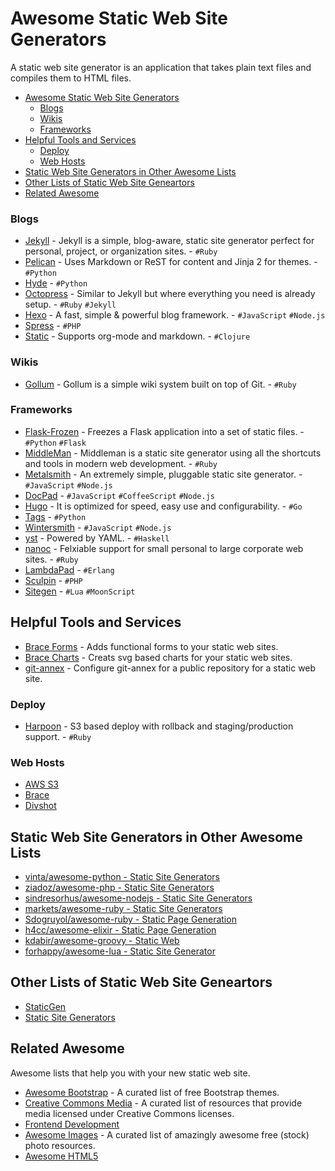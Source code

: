 Awesome Static Web Site Generators
==================================

A static web site generator is an application that takes plain text files and compiles them to HTML files.

- [Awesome Static Web Site Generators](#awesome-static-web-site-generators)
  - [Blogs](#blogs)
  - [Wikis](#wikis)
  - [Frameworks](#frameworks)
- [Helpful Tools and Services](#helpful-tools-and-services)
  - [Deploy](#deploy)
  - [Web Hosts](#web-hosts)
- [Static Web Site Generators in Other Awesome Lists](#static-web-site-generators-in-other-awesome-lists)
- [Other Lists of Static Web Site Geneartors](#other-lists-of-static-web-site-generators)
- [Related Awesome](#related-awesome)

### Blogs

* [Jekyll](https://github.com/jekyll/jekyll) - Jekyll is a simple, blog-aware, static site generator perfect for personal, project, or organization sites.  - `#Ruby`
* [Pelican](https://github.com/getpelican/pelican) - Uses Markdown or ReST for content and Jinja 2 for themes. - `#Python`
* [Hyde](https://github.com/hyde/hyde) - `#Python`
* [Octopress](https://github.com/imathis/octopress) - Similar to Jekyll but where everything you need is already setup. - `#Ruby` `#Jekyll`
* [Hexo](https://github.com/hexojs/hexo) - A fast, simple & powerful blog framework. - `#JavaScript` `#Node.js`
* [Spress](https://github.com/spress/Spress/) - `#PHP`
* [Static](https://github.com/nakkaya/static) - Supports org-mode and markdown. - `#Clojure`

### Wikis

* [Gollum](https://github.com/gollum/gollum) - Gollum is a simple wiki system built on top of Git. - `#Ruby`

### Frameworks

* [Flask-Frozen](https://github.com/SimonSapin/Frozen-Flask) - Freezes a Flask application into a set of static files. - `#Python` `#Flask`
* [MiddleMan](https://github.com/middleman/middleman) - Middleman is a static site generator using all the shortcuts and tools in modern web development. - `#Ruby`
* [Metalsmith](https://github.com/segmentio/metalsmith) - An extremely simple, pluggable static site generator. - `#JavaScript` `#Node.js`
* [DocPad](https://github.com/docpad/docpad) - `#JavaScript` `#CoffeeScript` `#Node.js`
* [Hugo](https://github.com/spf13/hugo) - It is optimized for speed, easy use and configurability. - `#Go`
* [Tags](https://github.com/braceio/tags) - `#Python`
* [Wintersmith](https://github.com/jnordberg/wintersmith) - `#JavaScript` `#Node.js`
* [yst](https://github.com/jgm/yst) - Powered by YAML. - `#Haskell`
* [nanoc](https://github.com/nanoc/nanoc) - Felxiable support for small personal to large corporate web sites. - `#Ruby`
* [LambdaPad](https://github.com/gar1t/lambdapad) - `#Erlang`
* [Sculpin](https://github.com/sculpin/sculpin) - `#PHP`
* [Sitegen](https://github.com/leafo/sitegen) - `#Lua` `#MoonScript`

Helpful Tools and Services
--------------------------

* [Brace Forms](https://forms.brace.io/) - Adds functional forms to your static web sites.
* [Brace Charts](http://charts.brace.io/) - Creats svg based charts for your static web sites.
* [git-annex](http://git-annex.branchable.com/tips/setup_a_public_repository_on_a_web_site/) - Configure git-annex for a public repository for a static web site. 

### Deploy

* [Harpoon](http://www.getharpoon.com/) - S3 based deploy with rollback and staging/production support. - `#Ruby`

### Web Hosts

* [AWS S3](http://aws.amazon.com/s3/)
* [Brace](http://brace.io/)
* [Divshot](https://divshot.com/)

Static Web Site Generators in Other Awesome Lists
-------------------------------------------------

* [vinta/awesome-python - Static Site Generators](https://github.com/vinta/awesome-python#static-site-generator)
* [ziadoz/awesome-php - Static Site Generators](https://github.com/ziadoz/awesome-php#static-site-generators)
* [sindresorhus/awesome-nodejs - Static Site Generators](https://github.com/sindresorhus/awesome-nodejs#static-site-generators)
* [markets/awesome-ruby - Static Site Generators](https://github.com/markets/awesome-ruby#static-site-generation)
* [Sdogruyol/awesome-ruby - Static Page Generation](https://github.com/Sdogruyol/awesome-ruby#static-page-generation)
* [h4cc/awesome-elixir - Static Page Generation](https://github.com/h4cc/awesome-elixir#static-page-generation)
* [kdabir/awesome-groovy - Static Web](https://github.com/kdabir/awesome-groovy#static-web)
* [forhappy/awesome-lua - Static Site Generator](https://github.com/forhappy/awesome-lua#static-site-generator)

Other Lists of Static Web Site Geneartors
-----------------------------------------

* [StaticGen](https://www.staticgen.com/)
* [Static Site Generators](http://staticsitegenerators.net/)

Related Awesome
---------------

Awesome lists that help you with your new static web site. 

* [Awesome Bootstrap](https://github.com/therebelrobot/awesome-bootstrap) - A curated list of free Bootstrap themes.
* [Creative Commons Media](https://github.com/shime/creative-commons-media) - A curated list of resources that provide media licensed under Creative Commons licenses.
* [Frontend Development](https://github.com/dypsilon/frontend-dev-bookmarks)
* [Awesome Images](https://github.com/heyalexej/awesome-images) - A curated list of amazingly awesome free (stock) photo resources. 
* [Awesome HTML5](https://github.com/diegocard/awesome-html5)
